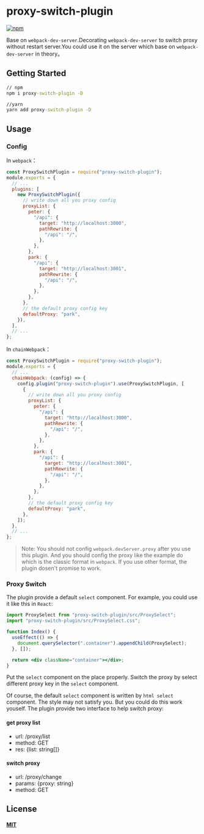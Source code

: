 # proxy-switch-plugin

[![npm][npm]][npm-url]

Base on `webpack-dev-server`.Decorating `webpack-dev-server` to switch proxy without restart server.You could use it on the server which base on `webpack-dev-server` in theory。

## Getting Started

```cmd
// npm
npm i proxy-switch-plugin -D

//yarn
yarn add proxy-switch-plugin -D
```

## Usage

### Config

In `webpack`：

```javascript
const ProxySwitchPlugin = require("proxy-switch-plugin");
module.exports = {
  // ...
  plugins: [
    new ProxySwitchPlugin({
      // write down all you proxy config
      proxyList: {
        peter: {
          "/api": {
            target: "http://localhost:3000",
            pathRewrite: {
              "/api": "/",
            },
          },
        },
        park: {
          "/api": {
            target: "http://localhost:3001",
            pathRewrite: {
              "/api": "/",
            },
          },
        },
      },
      // the default proxy config key
      defaultProxy: "park",
    }),
  ],
  // ...
};
```

In `chainWebpack`：

```javascript
const ProxySwitchPlugin = require("proxy-switch-plugin");
module.exports = {
  // ...
  chainWebpack: (config) => {
    config.plugin("proxy-switch-plugin").use(ProxySwitchPlugin, [
      {
        // write down all you proxy config
        proxyList: {
          peter: {
            "/api": {
              target: "http://localhost:3000",
              pathRewrite: {
                "/api": "/",
              },
            },
          },
          park: {
            "/api": {
              target: "http://localhost:3001",
              pathRewrite: {
                "/api": "/",
              },
            },
          },
        },
        // the default proxy config key
        defaultProxy: "park",
      },
    ]);
  },
  // ...
};
```

> Note: You should not config `webpack.devServer.proxy` after you use this plugin. And you should config the proxy like the example do which is the classic format in `webpack`. If you use other format, the plugin dosen't promise to work.

### Proxy Switch

The plugin provide a default `select` component. For example, you could use it like this in `React`:

```jsx
import ProxySelect from "proxy-switch-plugin/src/ProxySelect";
import "proxy-switch-plugin/src/ProxySelect.css";

function Index() {
  useEffect(() => {
    document.querySelector(".container").appendChild(ProxySelect);
  }, []);

  return <div className="container"></div>;
}
```

Put the `select` component on the place properly. Switch the proxy by select different proxy key in the `select` component.

Of course, the default `select` component is written by `html select` component. The style may not satisfy you. But you could do this work youself. The plugin provide two interface to help switch proxy:

#### get proxy list

- url: /proxy/list
- method: GET
- res: {list: string[]}

#### switch proxy

- url: /proxy/change
- params: {proxy: string}
- method: GET

## License

#### [MIT](./LICENSE)

[npm]: https://img.shields.io/npm/v/webpack-dev-server.svg
[npm-url]: https://www.npmjs.com/package/proxy-switch-plugin
